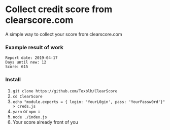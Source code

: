 # Collect credit score from clearscore.com
A simple way to collect your score from clearscore.com

### Example result of work
```
Report date: 2019-04-17
Days until new: 12
Score: 615
```

### Install
1. `git clone https://github.com/Toxblh/ClearScore`
2. `cd ClearScore`
3. `echo "module.exports = { login: 'YourL0gin', pass: 'YourPassw0rd'}" > creds.js`
4. `yarn` or `npm i`
5. `node ./index.js`
6. Your score already front of you
